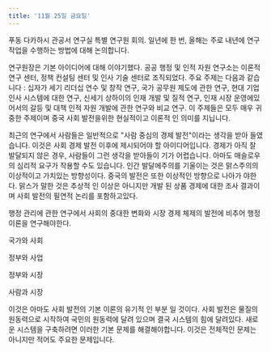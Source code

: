 ```yaml
---
title: '11월 25일 금요일'
---
```

푸동 다카하시 관공서 연구실 특별 연구원 회의. 일년에 한 번, 올해는 주로 내년에 연구 작업을 수행하는 방법에 대해 논의합니다.

연구원장은 기본 아이디어에 대해 이야기했다. 공공 행정 및 인적 자원 연구소는 이론적 연구 센터, 정책 컨설팅 센터 및 인사 기술 센터로 조직되었다. 주요 주제는 다음과 같습니다 : 십자가 세기 리더십 연수 및 창작 연구, 국가 공무원 제도에 관한 연구, 현대 기업 인사 시스템에 대한 연구, 신세기 상하이의 인재 개발 및 질적 연구, 인재 시장 운영에있어서의 갈등 및 대책 인적 자원 개발에 관한 연구와 비교 연구. 이 주제들은 모두 매우 귀중한 주제이며 중국 사회 발전을위한 현실적이고 이론적 인 의미를 지닙니다.

최근의 연구에서 사람들은 일반적으로 "사람 중심의 경제 발전"이라는 생각을 받아 들였습니다. 이것은 사회 경제 발전 이후에 제시되어야 할 아이디어입니다. 경제가 아직 잘 발달되지 않은 경우, 사람들이 그런 생각을 받아들이 기가 어렵습니다. 아마도 매슬로우의 심리적 요구가 작용할 수도 있습니다. 인간 발달에주의를 기울이는 것은 맑스주의의 이상적이고 가치있는 방향성이다. 중국의 발전은 또한 이상적인 방향으로 나아가 야한다. 맑스가 말한 것은 추상적 인 이상은 아니지만 개발 된 상품 경제에 대한 조사 결과이며 사회 발전의 필연적 논리를 포함하고있다.

행정 관리에 관한 연구에서 사회의 중대한 변화와 시장 경제 체제의 발전에 비추어 행정 이론을 연구해야한다.

국가와 사회

정부와 사업

정부와 시장

사람과 시장

이것은 아마도 사회 발전의 기본 이론의 유기적 인 부분 일 것이다. 사회 발전은 물질의 원동력으로 시작하여 국민의 원동력에 달려 있으며 결국 시스템의 힘에 달려있다. 새로운 시스템을 구축하려면 이러한 기본 문제를 해결해야합니다. 이것은 전체적인 문제는 아니지만 적어도 주요한 문제입니다.

